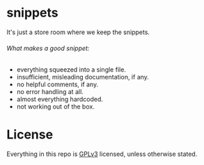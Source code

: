 snippets
========

It's just a store room where we keep the snippets.

###### What makes a good snippet:
* everything squeezed into a single file.
* insufficient, misleading documentation, if any.
* no helpful comments, if any.
* no error handling at all.
* almost everything hardcoded.
* not working out of the box.


License
======

Everything in this repo is [GPLv3](https://www.gnu.org/licenses/gpl.txt) licensed, unless otherwise stated.

